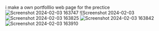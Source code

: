  i make a own portfolllio web page for the prectice 
 ![Screenshot 2024-02-03 163747](https://github.com/pawarji26/Portfolio/assets/140817999/87fe1a70-099d-45ba-82bc-01f8b5086efa)
![Screenshot 2024-02-03 
![Screenshot 2024-02-03 163825](https://github.com/pawarji26/Portfolio/assets/140817999/10bef4cb-9296-46ec-9501-51b6af0deb1f)
![Screenshot 2024-02-03 163842](https://github.com/pawarji26/Portfolio/assets/140817999/19e2eda0-23df-45b0-bc5c-1a0a4f4639a2)
![Screenshot 2024-02-03 163910](https://github.com/pawarji26/Portfolio/assets/140817999/61466bb9-85ef-43c1-87c2-e890e65eacf3)
